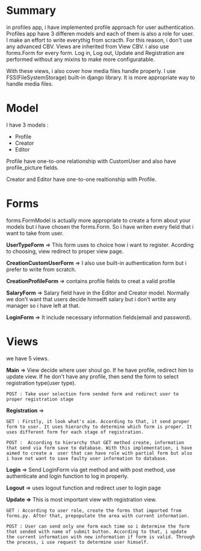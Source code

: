 # Summary

in profiles app, i have implemented profile approach for user authentication. Profiles app have 3 differen models and each of them is also a role for user. I make an effort to write everythig from scracth. For this reason, i don't use any advanced CBV. Views are inherited from View CBV. i also use forms.Form for every form. Log in, Log out, Update and Registration are performed without any mixins to make more configuratable.

With these views, i also cover how media files handle properly. I use FSS(FileSystemStorage) built-in django library. It is more appropriate way to handle media files.

# Model

I have 3 models :

- Profile
- Creator
- Editor

Profile have one-to-one relationship with CustomUser and also have profile_picture fields.

Creator and Editor have one-to-one realtionship with Profile.

# Forms

forms.FormModel is actually more appropriate to create a form about your models but i have chosen the forms.Form. So i have writen every field that i want to take from user.

**UserTypeForm** => This form uses to choice how i want to register. Acording to choosing, view redirect to proper view page.

**CreationCustomUserForm** => I also use built-in authentication form but i prefer to write from scratch.

**CreationProfileForm** => contains profile fields to creat a valid profile

**SalaryForm** => Salary field have in the Editor and Creator model. Normally we don't want that users decide himselft salary but i don't wrtite any manager so i have left at that.

**LoginForm** => It include necessary information fields(email and password).

# Views

we have 5 views.

**Main** => View decide where user shoul go. If he have profile, redirect him to update view. If he don't have any profile, then send the form to select registration type(user type).

    POST : Take user selection form sended form and redirect user to proper registration stage

**Registration** =>

    GET : Firstly, it look what's aim. According to that, it send proper form to user. It uses hierarchy to determine which form is proper. It uses different form for each stage of registration.

    POST :  According to hierarchy that GET method create, information that send via form save to database. With this implementation, i have aimed to create a  user that can have role with partial form but also i have not want to save faulty user information to database.

**Login** => Send LoginForm via get method and with post method, use authenticate and login function to log in properly.

**Logout** => uses logout function and redirect user to login page

**Update =>** This is most important view with registration view.

    GET : According to user role, create the forms that imported from forms.py. After that, prepopulate the area with current information.

    POST : User can send only one form each time so i determine the form that sended with name of submit button. According to that, i update the current information with new information if form is valid. Through the process, i use request to determine user himself.
